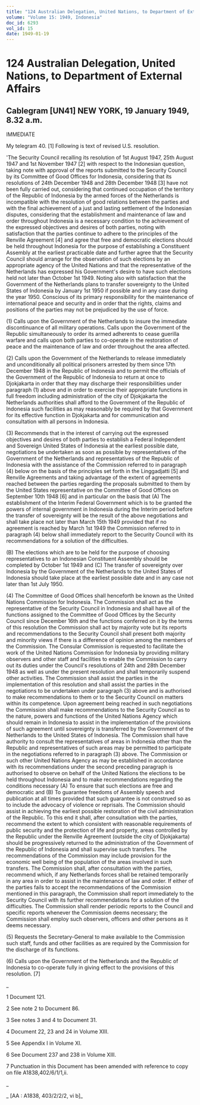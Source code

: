 ```yaml
---
title: "124 Australian Delegation, United Nations, to Department of External Affairs"
volume: "Volume 15: 1949, Indonesia"
doc_id: 6293
vol_id: 15
date: 1949-01-19
---
```


# 124 Australian Delegation, United Nations, to Department of External Affairs

## Cablegram [UN41] NEW YORK, 19 January 1949, 8.32 a.m.

IMMEDIATE

My telegram 40. [1] Following is text of revised U.S. resolution.

'The Security Council recalling its resolution of 1st August 1947, 25th August 1947 and 1st November 1947 [2] with respect to the Indonesian question, taking note with approval of the reports submitted to the Security Council by its Committee of Good Offices for Indonesia, considering that its resolutions of 24th December 1948 and 28th December 1948 [3] have not been fully carried out, considering that continued occupation of the territory of the Republic of Indonesia by the armed forces of the Netherlands is incompatible with the resolution of good relations between the parties and with the final achievement of a just and lasting settlement of the Indonesian disputes, considering that the establishment and maintenance of law and order throughout Indonesia is a necessary condition to the achievement of the expressed objectives and desires of both parties, noting with satisfaction that the parties continue to adhere to the principles of the Renville Agreement [4] and agree that free and democratic elections should be held throughout Indonesia for the purpose of establishing a Constituent Assembly at the earliest practicable date and further agree that the Security Council should arrange for the observation of such elections by an appropriate agency of the United Nations and that the representative of the Netherlands has expressed his Government's desire to have such elections held not later than October 1st 1949. Noting also with satisfaction that the Government of the Netherlands plans to transfer sovereignty to the United States of Indonesia by January 1st 1950 if possible and in any case during the year 1950. Conscious of its primary responsibility for the maintenance of international peace and security and in order that the rights, claims and positions of the parties may not be prejudiced by the use of force.

(1) Calls upon the Government of the Netherlands to insure the immediate discontinuance of all military operations. Calls upon the Government of the Republic simultaneously to order its armed adherents to cease guerilla warfare and calls upon both parties to co-operate in the restoration of peace and the maintenance of law and order throughout the area affected.

(2) Calls upon the Government of the Netherlands to release immediately and unconditionally all political prisoners arrested by them since 17th December 1948 in the Republic of Indonesia and to permit the officials of the Government of the Republic of Indonesia to return at once to Djokjakarta in order that they may discharge their responsibilities under paragraph (1) above and in order to exercise their appropriate functions in full freedom including administration of the city of Djokjakarta the Netherlands authorities shall afford to the Government of the Republic of Indonesia such facilities as may reasonably be required by that Government for its effective function in Djokjakarta and for communication and consultation with all persons in Indonesia.

(3) Recommends that in the interest of carrying out the expressed objectives and desires of both parties to establish a Federal Independent and Sovereign United States of Indonesia at the earliest possible date, negotiations be undertaken as soon as possible by representatives of the Government of the Netherlands and representatives of the Republic of Indonesia with the assistance of the Commission referred to in paragraph (4) below on the basis of the principles set forth in the Linggadjatti [5] and Renville Agreements and taking advantage of the extent of agreements reached between the parties regarding the proposals submitted to them by the United States representative on the Committee of Good Offices on September 10th 1948 [6] and in particular on the basis that (A) The establishment of the Interim Federal Government which is to be granted the powers of internal government in Indonesia during the Interim period before the transfer of sovereignty will be the result of the above negotiations and shall take place not later than March 15th 1949 provided that if no agreement is reached by March 1st 1949 the Commission referred to in paragraph (4) below shall immediately report to the Security Council with its recommendations for a solution of the difficulties.

(B) The elections which are to be held for the purpose of choosing representatives to an Indonesian Constituent Assembly should be completed by October 1st 1949 and (C) The transfer of sovereignty over Indonesia by the Government of the Netherlands to the United States of Indonesia should take place at the earliest possible date and in any case not later than 1st July 1950.

(4) The Committee of Good Offices shall henceforth be known as the United Nations Commission for Indonesia. The Commission shall act as the representative of the Security Council in Indonesia and shall have all of the functions assigned to the Committee of Good Offices by the Security Council since December 16th and the functions conferred on it by the terms of this resolution the Commission shall act by majority vote but its reports and recommendations to the Security Council shall present both majority and minority views if there is a difference of opinion among the members of the Commission. The Consular Commission is requested to facilitate the work of the United Nations Commission for Indonesia by providing military observers and other staff and facilities to enable the Commission to carry out its duties under the Council's resolutions of 24th and 28th December 1948 as well as under the present resolution and shall temporarily suspend other activities. The Commission shall assist the parties in the implementation of this resolution and shall assist the parties in the negotiations to be undertaken under paragraph (3) above and is authorised to make recommendations to them or to the Security Council on matters within its competence. Upon agreement being reached in such negotiations the Commission shall make recommendations to the Security Council as to the nature, powers and functions of the United Nations Agency which should remain in Indonesia to assist in the implementation of the provisions of such agreement until sovereignty is transferred by the Government of the Netherlands to the United States of Indonesia. The Commission shall have authority to consult the representatives of areas in Indonesia other than the Republic and representatives of such areas may be permitted to participate in the negotiations referred to in paragraph (3) above. The Commission or such other United Nations Agency as may be established in accordance with its recommendations under the second preceding paragraph is authorised to observe on behalf of the United Nations the elections to be held throughout Indonesia and to make recommendations regarding the conditions necessary (A) To ensure that such elections are free and democratic and (B) To guarantee freedoms of Assembly speech and publication at all times provided that such guarantee is not construed so as to include the advocacy of violence or reprisals. The Commission should assist in achieving the earliest possible restoration of the civil administration of the Republic. To this end it shall, after consultation with the parties, recommend the extent to which consistent with reasonable requirements of public security and the protection of life and property, areas controlled by the Republic under the Renville Agreement (outside the city of Djokjakarta) should be progressively returned to the administration of the Government of the Republic of Indonesia and shall supervise such transfers. The recommendations of the Commission may include provision for the economic well being of the population of the areas involved in such transfers. The Commission shall, after consultation with the parties, recommend which, if any Netherlands forces shall be retained temporarily in any area in order to assist in the maintenance of law and order. If either of the parties fails to accept the recommendations of the Commission mentioned in this paragraph, the Commission shall report immediately to the Security Council with its further recommendations for a solution of the difficulties. The Commission shall render periodic reports to the Council and specific reports whenever the Commission deems necessary; the Commission shall employ such observers, officers and other persons as it deems necessary.

(5) Requests the Secretary-General to make available to the Commission such staff, funds and other facilities as are required by the Commission for the discharge of its functions.

(6) Calls upon the Government of the Netherlands and the Republic of Indonesia to co-operate fully in giving effect to the provisions of this resolution. [7]

_

1 Document 121.

2 See note 2 to Document 86.

3 See notes 3 and 4 to Document 31.

4 Document 22, 23 and 24 in Volume XIII.

5 See Appendix I in Volume XI.

6 See Document 237 and 238 in Volume XIII.

7 Punctuation in this Document has been amended with reference to copy on file A1838,402/6/1/1,ii.

_

_ [AA : A1838, 403/2/2/2, vi b]_
